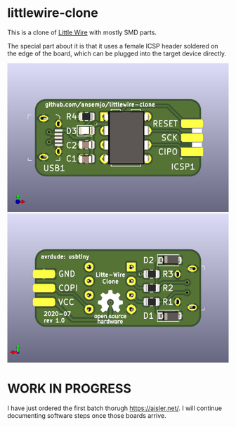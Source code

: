 # littlewire-clone

This is a clone of [Little Wire](https://littlewire.github.io/) with
mostly SMD parts.

The special part about it is that it uses a female ICSP header soldered
on the edge of the board, which can be plugged into the target device
directly.

![](hardware/pcbrender_front.png)
![](hardware/pcbrender_back.png)

# WORK IN PROGRESS

I have just ordered the first batch thorugh https://aisler.net/. I will
continue documenting software steps once those boards arrive.
